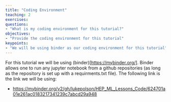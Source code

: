 ```yaml
---
title: "Coding Environment"
teaching: 2
exercises: 
questions:
- "What is my coding environment for this tutorial?"
objectives:
- "Provide the coding environment for this tutorial"
keypoints:
- "We will be using binder as our coding environment for this tutorial"
---
```


For this tutorial we will be using (binder)[https://mybinder.org/]. Binder allows one to run any jupyter notebook from a github repositories (as long as the repository is set up with a requirments.txt file). The following link is the link we will be using:

* https://mybinder.org/v2/gh/lukepolson/HEP_ML_Lessons_Code/624701a01e261ac0183217341239c7abcd29a948

